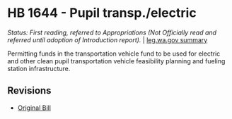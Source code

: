 # HB 1644 - Pupil transp./electric
*Status: First reading, referred to Appropriations (Not Officially read and referred until adoption of Introduction report).* | [leg.wa.gov summary](https://app.leg.wa.gov/billsummary?BillNumber=1644&Year=2021)

Permitting funds in the transportation vehicle fund to be used for electric and other clean pupil transportation vehicle feasibility planning and fueling station infrastructure.

## Revisions
* [Original Bill](1/)